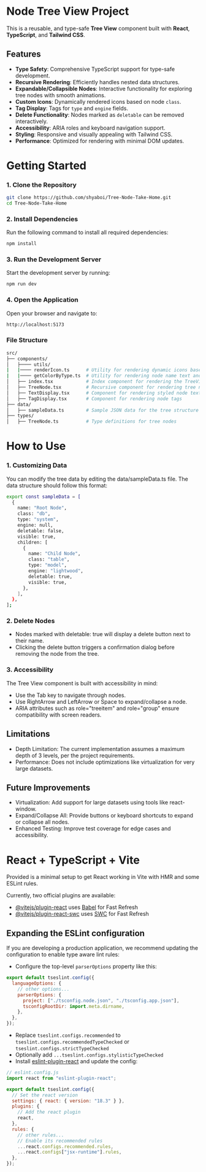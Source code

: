 # Node Tree View Project

This is a reusable, and type-safe **Tree View** component built with **React**, **TypeScript**, and **Tailwind CSS**.


## Features

- **Type Safety**: Comprehensive TypeScript support for type-safe development.
- **Recursive Rendering**: Efficiently handles nested data structures.
- **Expandable/Collapsible Nodes**: Interactive functionality for exploring tree nodes with smooth animations.
- **Custom Icons**: Dynamically rendered icons based on node `class`.
- **Tag Display**: Tags for `type` and `engine` fields.
- **Delete Functionality**: Nodes marked as `deletable` can be removed interactively.
- **Accessibility**: ARIA roles and keyboard navigation support.
- **Styling**: Responsive and visually appealing with Tailwind CSS.
- **Performance**: Optimized for rendering with minimal DOM updates.

# Getting Started

### 1. Clone the Repository

```bash
git clone https://github.com/shyaboi/Tree-Node-Take-Home.git
cd Tree-Node-Take-Home
```

### 2. Install Dependencies

Run the following command to install all required dependencies:

```bash
npm install
```

### 3. Run the Development Server

Start the development server by running:

```bash
npm run dev
```

### 4. Open the Application

Open your browser and navigate to:

```bash
http://localhost:5173
```

### File Structure

```bash
src/
├── components/
│   ├──── utils/ 
|   |──── renderIcon.ts      # Utility for rendering dynamic icons based on node class
|   |──── getColorByType.ts  # Utility for rendering node name text and color by type
│   ├── index.tsx            # Index component for rendering the TreeView
│   ├── TreeNode.tsx         # Recursive component for rendering tree nodes
│   ├── TextDisplay.tsx      # Component for rendering styled node text
│   ├── TagDisplay.tsx       # Component for rendering node tags
├── data/
│   ├── sampleData.ts        # Sample JSON data for the tree structure
├── types/
│   ├── TreeNode.ts          # Type definitions for tree nodes 
```

# How to Use

### 1. Customizing Data

You can modify the tree data by editing the data/sampleData.ts file. The data structure should follow this format:

```bash
export const sampleData = [
  {
    name: "Root Node",
    class: "db",
    type: "system",
    engine: null,
    deletable: false,
    visible: true,
    children: [
      {
        name: "Child Node",
        class: "table",
        type: "model",
        engine: "lightwood",
        deletable: true,
        visible: true,
      },
    ],
  },
];
```

### 2. Delete Nodes

- Nodes marked with deletable: true will display a delete button next to their name.
- Clicking the delete button triggers a confirmation dialog before removing the node from the tree.

### 3. Accessibility

The Tree View component is built with accessibility in mind:

- Use the Tab key to navigate through nodes.
- Use RightArrow and LeftArrow or Space to expand/collapse a node.
- ARIA attributes such as role="treeitem" and role="group" ensure compatibility with screen readers.

## Limitations

- Depth Limitation: The current implementation assumes a maximum depth of 3 levels, per the project requirements.
- Performance: Does not include optimizations like virtualization for very large datasets.

## Future Improvements

- Virtualization: Add support for large datasets using tools like react-window.
- Expand/Collapse All: Provide buttons or keyboard shortcuts to expand or collapse all nodes.
- Enhanced Testing: Improve test coverage for edge cases and accessibility.

# React + TypeScript + Vite

Provided is a minimal setup to get React working in Vite with HMR and some ESLint rules.

Currently, two official plugins are available:

- [@vitejs/plugin-react](https://github.com/vitejs/vite-plugin-react/blob/main/packages/plugin-react/README.md) uses [Babel](https://babeljs.io/) for Fast Refresh
- [@vitejs/plugin-react-swc](https://github.com/vitejs/vite-plugin-react-swc) uses [SWC](https://swc.rs/) for Fast Refresh

## Expanding the ESLint configuration

If you are developing a production application, we recommend updating the configuration to enable type aware lint rules:

- Configure the top-level `parserOptions` property like this:

```js
export default tseslint.config({
  languageOptions: {
    // other options...
    parserOptions: {
      project: ["./tsconfig.node.json", "./tsconfig.app.json"],
      tsconfigRootDir: import.meta.dirname,
    },
  },
});
```

- Replace `tseslint.configs.recommended` to `tseslint.configs.recommendedTypeChecked` or `tseslint.configs.strictTypeChecked`
- Optionally add `...tseslint.configs.stylisticTypeChecked`
- Install [eslint-plugin-react](https://github.com/jsx-eslint/eslint-plugin-react) and update the config:

```js
// eslint.config.js
import react from "eslint-plugin-react";

export default tseslint.config({
  // Set the react version
  settings: { react: { version: "18.3" } },
  plugins: {
    // Add the react plugin
    react,
  },
  rules: {
    // other rules...
    // Enable its recommended rules
    ...react.configs.recommended.rules,
    ...react.configs["jsx-runtime"].rules,
  },
});
```
